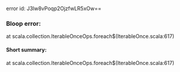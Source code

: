 error id: J3lw8vPoqp2OjzfwLR5xOw==
### Bloop error:

at scala.collection.IterableOnceOps.foreach$(IterableOnce.scala:617)
#### Short summary: 

at scala.collection.IterableOnceOps.foreach$(IterableOnce.scala:617)